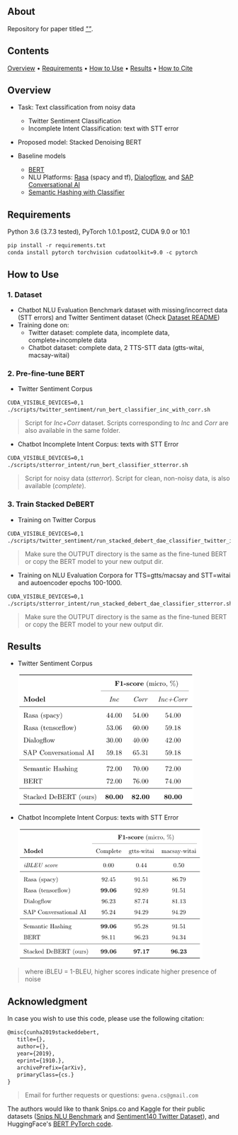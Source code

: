 ## About
Repository for paper titled [*""*](https://arxiv.org/abs/).

## Contents
[Overview](#overview) • [Requirements](#requirements) • [How to Use](#how-to-use) • [Results](#results) • [How to Cite](#acknowledgment)

## Overview
* Task: Text classification from noisy data
    * Twitter Sentiment Classification
    * Incomplete Intent Classification: text with STT error

* Proposed model: Stacked Denoising BERT 

* Baseline models
  * [BERT](https://github.com/huggingface/pytorch-pretrained-BERT)
  * NLU Platforms: [Rasa](https://rasa.com) (spacy and tf), [Dialogflow](https://dialogflow.com), and [SAP Conversational AI](https://cai.tools.sap) 
  * [Semantic Hashing with Classifier](https://github.com/kumar-shridhar/Know-Your-Intent)

## Requirements
Python 3.6 (3.7.3 tested), PyTorch 1.0.1.post2, CUDA 9.0 or 10.1
```
pip install -r requirements.txt
conda install pytorch torchvision cudatoolkit=9.0 -c pytorch
```

## How to Use
### 1. Dataset
* Chatbot NLU Evaluation Benchmark dataset with missing/incorrect data (STT errors) and Twitter Sentiment dataset (Check [Dataset README](./data/README.md))
* Training done on:
    * Twitter dataset: complete data, incomplete data, complete+incomplete data
    * Chatbot dataset: complete data, 2 TTS-STT data (gtts-witai, macsay-witai)

### 2. Pre-fine-tune BERT
* Twitter Sentiment Corpus
```
CUDA_VISIBLE_DEVICES=0,1 ./scripts/twitter_sentiment/run_bert_classifier_inc_with_corr.sh
```
> Script for *Inc+Corr* dataset. Scripts corresponding to *Inc* and *Corr* are also available in the same folder.

* Chatbot Incomplete Intent Corpus: texts with STT Error
```
CUDA_VISIBLE_DEVICES=0,1 ./scripts/stterror_intent/run_bert_classifier_stterror.sh
```
> Script for noisy data (*stterror*). Script for clean, non-noisy data, is also available (*complete*).

### 3. Train Stacked DeBERT
* Training on Twitter Corpus
```
CUDA_VISIBLE_DEVICES=0,1 ./scripts/twitter_sentiment/run_stacked_debert_dae_classifier_twitter_inc_with_corr.sh
```
> Make sure the OUTPUT directory is the same as the fine-tuned BERT or copy the BERT model to your new output dir.

* Training on NLU Evaluation Corpora for TTS=gtts/macsay and STT=witai and autoencoder epochs 100-1000.
```
CUDA_VISIBLE_DEVICES=0,1 ./scripts/stterror_intent/run_stacked_debert_dae_classifier_stterror.sh
```
> Make sure the OUTPUT directory is the same as the fine-tuned BERT or copy the BERT model to your new output dir.

## Results
* Twitter Sentiment Corpus
    <p align="left">
    <img src="./data/assets/results_twitter.png" height="300" alt="Results for Twitter Dataset">
    </p>

* Chatbot Incomplete Intent Corpus: texts with STT Error
    <p align="left">
    <img src="./data/assets/results_stterror_chatbot.png" height="300" alt="Results for Chatbot Intent Dataset with STT errors">
    </p>

> where iBLEU = 1-BLEU, higher scores indicate higher presence of noise

## Acknowledgment
In case you wish to use this code, please use the following citation:

```
@misc{cunha2019stackeddebert,
   title={},
   author={},
   year={2019},
   eprint={1910.},
   archivePrefix={arXiv},
   primaryClass={cs.}
}
```
> Email for further requests or questions: `gwena.cs@gmail.com`

The authors would like to thank Snips.co and Kaggle for their public datasets ([Snips NLU Benchmark](https://github.com/snipsco/nlu-benchmark) and [Sentiment140 Twitter Dataset](https://www.kaggle.com/kazanova/sentiment140)), and HuggingFace's [BERT PyTorch code](https://github.com/huggingface/pytorch-pretrained-BERT).
